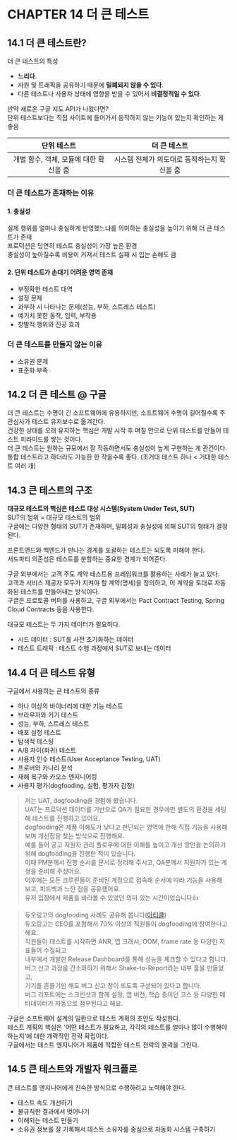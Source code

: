 # CHAPTER 14 더 큰 테스트

## 14.1 더 큰 테스트란?

더 큰 테스트의 특성
- **느리다**.
- 자원 및 트래픽을 공유하기 때문에 **밀폐되지 않을 수 있다**.
- 다른 테스트나 사용자 상태에 영향을 받을 수 있어서 **비결정적일 수 있다**.

만약 새로운 구글 지도 API가 나왔다면?  
단위 테스트보다는 직접 사이트에 들어가서 동작하지 않는 기능이 있는지 확인하는 게 좋음

| 단위 테스트 | 더 큰 테스트 |
| :-: | :-: |
| 개별 함수, 객체, 모듈에 대한 확신을 줌 | 시스템 전체가 의도대로 동작하는지 확신을 줌 |

### 더 큰 테스트가 존재하는 이유

#### 1. 충실성

실제 행위를 얼마나 충실하게 반영했느냐를 의미하는 충실성을 높이기 위해 더 큰 테스트가 존재  
프로덕션은 당연히 테스트 충실성이 가장 높은 환경  
충실성이 높아질수록 비용이 커져서 테스트 실패 시 입는 손해도 큼

#### 2. 단위 테스트가 손대기 어려운 영역 존재

- 부정확한 테스트 대역
- 설정 문제
- 과부하 시 나타나는 문제(성능, 부하, 스트레스 테스트)
- 예기치 못한 동작, 입력, 부작용
- 창발적 행위와 진공 효과

### 더 큰 테스트를 만들지 않는 이유

- 소유권 문제
- 표준화 부족

## 14.2 더 큰 테스트 @ 구글

더 큰 테스트는 수명이 긴 소프트웨어에 유용하지만, 소프트웨어 수명이 길어질수록 주 관심사가 테스트 유지보수로 옮겨간다.  
건강한 상태를 오래 유지하는 핵심은 개발 시작 후 며칠 안으로 단위 테스트를 만들어 테스트 피라미드를 쌓는 것이다.  
더 큰 테스트는 원하는 규모에서 잘 작동하면서도 충실성이 높게 구현하는 게 관건이다.  
통합 테스트라고 하더라도 가능한 한 작을수록 좋다. (초거대 테스트 하나 < 거대한 테스트 여러 개)

## 14.3 큰 테스트의 구조

**대규모 테스트의 핵심은 테스트 대상 시스템(System Under Test, SUT)**  
SUT의 범위 = 대규모 테스트의 범위  
구글에는 다양한 형태의 SUT가 존재하며, 밀폐성과 충실성에 의해 SUT의 형태가 결정된다.  

프론트엔드와 백엔드가 만나는 경계를 포괄하는 테스트는 되도록 피해야 한다.  
서드파티 의존성은 테스트를 분할하는 중요한 경계가 되어준다.

구글 외부에서는 고객 주도 계약 테스트용 프레임워크를 활용하는 사례가 늘고 있다.  
고객과 서비스 제공자 모두가 지켜야 할 계약(명세)을 정의하고, 이 계약을 토대로 자동화된 테스트를 만들어내는 방식이다.  
구글은 프로토콜 버퍼를 사용하고, 구글 외부에서는 Pact Contract Testing, Spring Cloud Contracts 등을 사용한다.

대규모 테스트는 두 가지 데이터가 필요하다.
- 시드 데이터 : SUT를 사전 초기화하는 데이터
- 테스트 트래픽 : 테스트 수행 과정에서 SUT로 보내는 데이터

## 14.4 더 큰 테스트 유형

구글에서 사용하는 큰 테스트의 종류
- 하나 이상의 바이너리에 대한 기능 테스트
- 브라우저와 기기 테스트
- 성능, 부하, 스트레스 테스트
- 배포 설정 테스트
- 탐색적 테스팅
- A/B 차이(회귀) 테스트
- 사용자 인수 테스트(User Acceptance Testing, UAT)
- 프로버와 카나리 분석
- 재해 복구와 카오스 엔지니어링
- 사용자 평가(dogfooding, 실험, 평가자 감정)

> 저는 UAT, dogfooding을 경험해 봤습니다.  
> UAT는 프로덕션 데이터를 기반으로 QA가 필요한 경우에만 별도의 환경을 세팅해 테스트를 진행하고 있어요.  
> dogfooding은 제품 이해도가 낮다고 판단되는 영역에 한해 직접 기능을 사용해 보며 개선점을 찾는 방식으로 진행해요.  
> 예를 들어 공고 지원자 관리 플로우에 대한 이해를 높이고 개선 방안을 논의하기 위해 dogfooding을 진행한 적이 있습니다.  
> 이때 PM분께서 진행 순서를 문서로 정리해 주시고, QA분께서 지원자가 있는 계정을 준비해 주셨어요.  
> 이후에는 모든 크루원들이 준비된 계정으로 접속해 순서에 따라 기능을 사용해 보고, 피드백과 느낀 점을 공유했어요.  
> 유저 입장에서 제품을 바라볼 수 있었던 의미 있는 시간이었습니다👍

> 듀오링고의 dogfooding 사례도 공유해 봅니다([아티클](https://blog.duolingo.com/dogfooding-app))  
> 듀오링고는 CEO를 포함해서 70% 이상의 직원들이 dogfooding에 참여한다고 해요.  
> 직원들이 테스트를 시작하면 ANR, 앱 크래시, OOM, frame rate 등 다양한 지표들이 수집되고  
> 내부에서 개발한 Release Dashboard를 통해 성능을 체크할 수 있다고 합니다.  
> 버그 신고 과정을 간소화하기 위해서 Shake-to-Report라는 내부 툴을 만들었고,  
> 기기를 흔들기만 해도 버그 신고 창이 뜨도록 구성되어 있다고 합니다.  
> 버그 리포트에는 스크린샷과 함께 설정, 앱 버전, 학습 중이던 코스 등 다양한 메타데이터가 자동으로 첨부된다고 해요.

구글은 소프트웨어 설계의 일환으로 테스트 계획의 초안도 작성한다.  
테스트 계획의 핵심은 '어떤 테스트가 필요하고, 각각의 테스트를 얼마나 많이 수행해야 하는지'에 대한 개략적인 전략 확립이다.  
구글에서는 테스트 엔지니어가 제품에 적합한 테스트 전략의 윤곽을 그린다.

## 14.5 큰 테스트와 개발자 워크플로

큰 테스트를 엔지니어에게 친숙한 방식으로 수행하려고 노력해야 한다.  
- 테스트 속도 개선하기
- 불규칙한 결과에서 벗어나기
- 이해되는 테스트 만들기
- 소유권 정보를 잘 기록해서 테스트 소유자를 중심으로 자동화 시스템 구축하기
